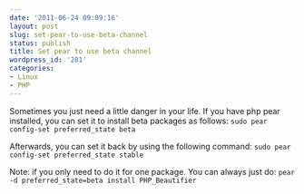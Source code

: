 ```yaml
---
date: '2011-06-24 09:09:16'
layout: post
slug: set-pear-to-use-beta-channel
status: publish
title: Set pear to use beta channel
wordpress_id: '281'
categories:
- Linux
- PHP
---
```


Sometimes you just need a little danger in your life.
If you have php pear installed, you can set it to install beta packages as follows:
`sudo pear config-set preferred_state beta`

Afterwards, you can set it back by using the following command:
`sudo pear config-set preferred_state stable`

Note: if you only need to do it for one package. You can always just do:
`pear -d preferred_state=beta install PHP_Beautifier`
